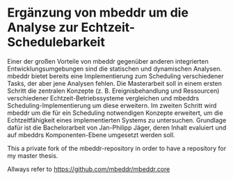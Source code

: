 Ergänzung von mbeddr um die Analyse zur Echtzeit-Schedulebarkeit
================================================================

Einer der großen Vorteile von mbeddr gegenüber anderen integrierten Entwicklungsumgebungen sind die statischen und dynamischen Analysen. mbeddr bietet bereits eine Implementierung zum Scheduling verschiedener Tasks, der aber jene Analysen fehlen.
Die Masterarbeit soll in einem ersten Schritt die zentralen Konzepte (z. B. Ereignisbehandlung und Ressourcen) verschiedener Echtzeit-Betriebssysteme vergleichen und mbeddrs Scheduling-Implementierung um diese erweitern. Im zweiten Schritt wird mbeddr um die für ein Scheduling notwendigen Konzepte erweitert, um die Echtzeitfähigkeit eines implementierten Systems zu untersuchen. Grundlage dafür ist die Bachelorarbeit von Jan-Philipp Jäger, deren Inhalt evaluiert und auf mbeddrs Komponenten-Ebene umgesetzt werden soll.

This a private fork of the mbeddr-repository in order to have a repository for my master thesis.

Allways refer to https://github.com/mbeddr/mbeddr.core
